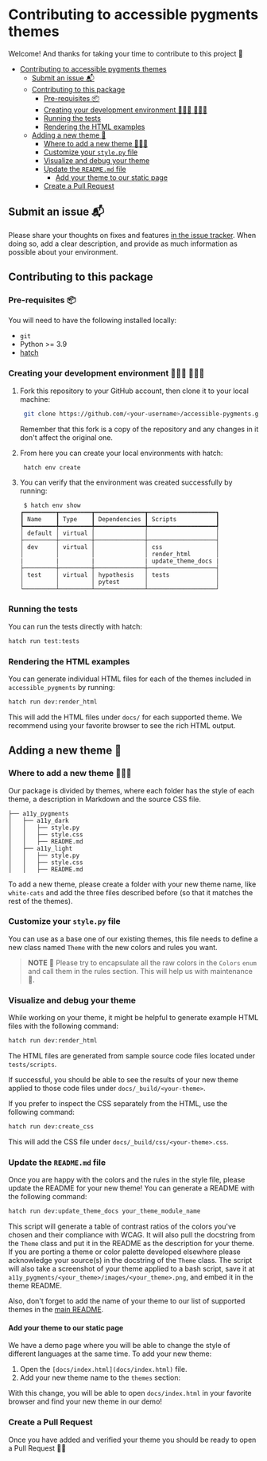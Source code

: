 # Contributing to accessible pygments themes

Welcome! And thanks for taking your time to contribute to this project 🤩

- [Contributing to accessible pygments themes](#contributing-to-accessible-pygments-themes)
  - [Submit an issue 📬](#submit-an-issue-)
  - [Contributing to this package](#contributing-to-this-package)
    - [Pre-requisites 📦](#pre-requisites-)
    - [Creating your development environment 👩🏻‍💻 👨🏼‍💻](#creating-your-development-environment--)
    - [Running the tests](#running-the-tests)
    - [Rendering the HTML examples](#rendering-the-html-examples)
  - [Adding a new theme 🎨](#adding-a-new-theme-)
    - [Where to add a new theme 👩🏼‍🎨](#where-to-add-a-new-theme-)
    - [Customize your `style.py` file](#customize-your-stylepy-file)
    - [Visualize and debug your theme](#visualize-and-debug-your-theme)
    - [Update the `README.md` file](#update-the-readmemd-file)
      - [Add your theme to our static page](#add-your-theme-to-our-static-page)
    - [Create a Pull Request](#create-a-pull-request)

## Submit an issue 📬

Please share your thoughts on fixes and features [in the issue tracker](https://github.com/Quansight-Labs/accessible-pygments/issues).
When doing so, add a clear description, and provide as much information as possible about your environment.

## Contributing to this package

### Pre-requisites 📦

You will need to have the following installed locally:

- `git`
- Python >= 3.9
- [hatch](https://hatch.pypa.io/)

### Creating your development environment 👩🏻‍💻 👨🏼‍💻

1. Fork this repository to your GitHub account, then clone it to your local machine:

   ```bash
    git clone https://github.com/<your-username>/accessible-pygments.git
   ```

   Remember that this fork is a copy of the repository and any changes in it don't affect the original one.

2. From here you can create your local environments with hatch:

   ```bash
    hatch env create
   ```

3. You can verify that the environment was created successfully by running:

   ```console
    $ hatch env show
   ┏━━━━━━━━━┳━━━━━━━━━┳━━━━━━━━━━━━━━┳━━━━━━━━━━━━━━━━━━━┓
   ┃ Name    ┃ Type    ┃ Dependencies ┃ Scripts           ┃
   ┡━━━━━━━━━╇━━━━━━━━━╇━━━━━━━━━━━━━━╇━━━━━━━━━━━━━━━━━━━┩
   │ default │ virtual │              │                   │
   ├─────────┼─────────┼──────────────┼───────────────────┤
   │ dev     │ virtual │              │ css               │
   │         │         │              │ render_html       │
   |         |         |              | update_theme_docs |
   ├─────────┼─────────┼──────────────┼───────────────────┤
   │ test    │ virtual │ hypothesis   │ tests             │
   │         │         │ pytest       │                   │
   └─────────┴─────────┴──────────────┴───────────────────┘
   ```

### Running the tests

You can run the tests directly with hatch:

```bash
hatch run test:tests
```

### Rendering the HTML examples

You can generate individual HTML files for each of the themes included in `accessible_pygments` by running:

```bash
hatch run dev:render_html
```

This will add the HTML files under `docs/` for each supported theme.
We recommend using your favorite browser to see the rich HTML output.

## Adding a new theme 🎨

### Where to add a new theme 👩🏼‍🎨

Our package is divided by themes, where each folder has the style of each theme, a description in Markdown and the source CSS file.

```text
├── a11y_pygments
│   ├── a11y_dark
│   │   ├── style.py
│   │   ├── style.css
│   │   ├── README.md
│   ├── a11y_light
│   │   ├── style.py
│   │   ├── style.css
│   │   ├── README.md
```

To add a new theme, please create a folder with your new theme name, like `white-cats` and add the three files
described before (so that it matches the rest of the themes).

### Customize your `style.py` file

You can use as a base one of our existing themes, this file needs to define a new class named `Theme` with the new colors and rules you want.

> **NOTE** 📝
> Please try to encapsulate all the raw colors in the `Colors` `enum` and call them in the rules section.
> This will help us with maintenance 🙏.

### Visualize and debug your theme

While working on your theme, it might be helpful to generate example HTML files with the following command:

```bash
hatch run dev:render_html
```

The HTML files are generated from sample source code files located under `tests/scripts`.

If successful, you should be able to see the results of your new theme applied to those code files under `docs/_build/<your-theme>`.

If you prefer to inspect the CSS separately from the HTML, use the following command:

```bash
hatch run dev:create_css
```

This will add the CSS file under `docs/_build/css/<your-theme>.css`.

### Update the `README.md` file

Once you are happy with the colors and the rules in the style file, please update the README for your new theme! You can generate a README with the following command:

```bash
hatch run dev:update_theme_docs your_theme_module_name
```

This script will generate a table of contrast ratios of the colors you've chosen and their compliance with WCAG. It will also pull the docstring from the `Theme` class and put it in the README as the description for your theme. If you are porting a theme or color palette developed elsewhere please acknowledge your source(s) in the docstring of the `Theme` class. The script will also take a screenshot of your theme applied to a bash script, save it at `a11y_pygments/<your_theme>/images/<your_theme>.png`, and embed it in the theme README.

Also, don't forget to add the name of your theme to our list of supported themes in the [main README](README.md).

#### Add your theme to our static page

We have a demo page where you will be able to change the style of different languages at the same time.
To add your new theme:

1. Open the `[docs/index.html](docs/index.html)` file.
2. Add your new theme name to the `themes` section:

With this change, you will be able to open `docs/index.html` in your favorite browser and find your new theme in our demo!

### Create a Pull Request

Once you have added and verified your theme you should be ready to open a Pull Request 👏🏻
